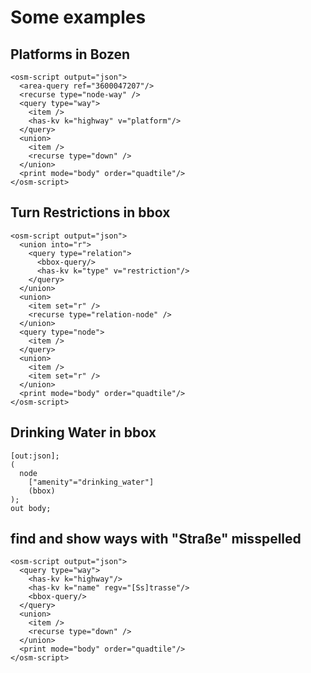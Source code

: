 # Some examples

## Platforms in Bozen
    <osm-script output="json">
      <area-query ref="3600047207"/>
      <recurse type="node-way" />
      <query type="way">
        <item />
        <has-kv k="highway" v="platform"/>
      </query>
      <union>
        <item />
        <recurse type="down" />
      </union>
      <print mode="body" order="quadtile"/>
    </osm-script>

## Turn Restrictions in bbox
    <osm-script output="json">
      <union into="r">
        <query type="relation">
          <bbox-query/>
          <has-kv k="type" v="restriction"/>
        </query>
      </union>
      <union>
        <item set="r" />
        <recurse type="relation-node" />
      </union>
      <query type="node">
        <item />
      </query>
      <union>
        <item />
        <item set="r" />
      </union>
      <print mode="body" order="quadtile"/>
    </osm-script>

## Drinking Water in bbox
    [out:json];
    (
      node
        ["amenity"="drinking_water"]
        (bbox)
    );
    out body;

## find and show ways with "Straße" misspelled
    <osm-script output="json">
      <query type="way">
        <has-kv k="highway"/>
        <has-kv k="name" regv="[Ss]trasse"/>
        <bbox-query/>
      </query>
      <union>
        <item />
        <recurse type="down" />
      </union>
      <print mode="body" order="quadtile"/>
    </osm-script>


